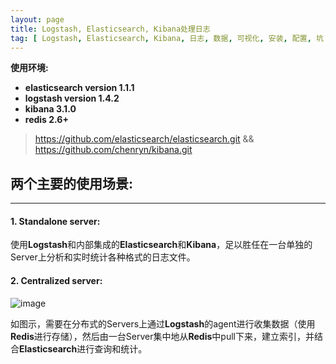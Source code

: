 ```yaml
---
layout: page
title: Logstash, Elasticsearch, Kibana处理日志
tag: [ Logstash, Elasticsearch, Kibana, 日志, 数据, 可视化, 安装, 配置, 坑 ]
---
```

**使用环境:**

- **elasticsearch version 1.1.1**
- **logstash version 1.4.2**
- **kibana 3.1.0**
- **redis 2.6+**

>https://github.com/elasticsearch/elasticsearch.git &&
>https://github.com/chenryn/kibana.git 

## 两个主要的使用场景:
---
#### 1. Standalone server:
使用**Logstash**和内部集成的**Elasticsearch**和**Kibana**，足以胜任在一台单独的Server上分析和实时统计各种格式的日志文件。
	
#### 2. Centralized server: 
![image](http://michael.bouvy.net/blog/wp-content/uploads/2013/11/logstach-archi1.png)  
	
如图示，需要在分布式的Servers上通过**Logstash**的agent进行收集数据（使用**Redis**进行存储），然后由一台Server集中地从**Redis**中pull下来，建立索引，并结合**Elasticsearch**进行查询和统计。




